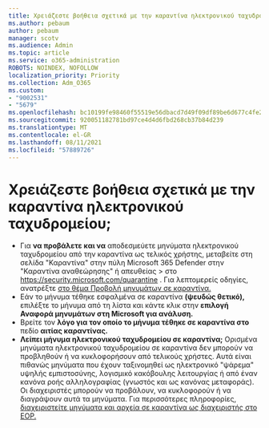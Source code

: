 ```yaml
---
title: Χρειάζεστε βοήθεια σχετικά με την καραντίνα ηλεκτρονικού ταχυδρομείου;
ms.author: pebaum
author: pebaum
manager: scotv
ms.audience: Admin
ms.topic: article
ms.service: o365-administration
ROBOTS: NOINDEX, NOFOLLOW
localization_priority: Priority
ms.collection: Adm_O365
ms.custom:
- "9002531"
- "5679"
ms.openlocfilehash: bc10199fe98460f55519e56dbacd7d49f09df89be6d677c4fe2b6b95f529e26d
ms.sourcegitcommit: 920051182781bd97ce4d4d6fbd268cb37b84d239
ms.translationtype: MT
ms.contentlocale: el-GR
ms.lasthandoff: 08/11/2021
ms.locfileid: "57889726"
---
```

# <a name="need-help-with-email-quarantine"></a>Χρειάζεστε βοήθεια σχετικά με την καραντίνα ηλεκτρονικού ταχυδρομείου;

- Για **να προβάλετε και να** αποδεσμεύετε μηνύματα  ηλεκτρονικού ταχυδρομείου από την καραντίνα  ως τελικός χρήστης, μεταβείτε στη σελίδα "Καραντίνα" στην πύλη Microsoft 365 Defender στην "Καραντίνα αναθεώρησης" ή απευθείας \>  στο <https://security.microsoft.com/quarantine> . Για λεπτομερείς οδηγίες, ανατρέξτε [στο θέμα Προβολή μηνυμάτων σε καραντίνα.](https://docs.microsoft.com/microsoft-365/security/office-365-security/find-and-release-quarantined-messages-as-a-user#view-your-quarantined-messages)
- Εάν το μήνυμα τέθηκε εσφαλμένα σε καραντίνα **(ψευδώς θετικό),** επιλέξτε το μήνυμα από τη λίστα και κάντε κλικ στην **επιλογή Αναφορά μηνυμάτων στη Microsoft για ανάλυση.**
- Βρείτε τον **λόγο για τον οποίο το μήνυμα τέθηκε σε καραντίνα στο** πεδίο **αιτίας καραντίνας.**
- **Λείπει μήνυμα ηλεκτρονικού ταχυδρομείου σε καραντίνα;** Ορισμένα μηνύματα ηλεκτρονικού ταχυδρομείου σε καραντίνα δεν μπορούν να προβληθούν ή να κυκλοφορήσουν από τελικούς χρήστες. Αυτά είναι πιθανώς μηνύματα που έχουν ταξινομηθεί ως ηλεκτρονικό "ψάρεμα" υψηλής εμπιστοσύνης, λογισμικό κακόβουλης λειτουργίας ή από έναν κανόνα ροής αλληλογραφίας (γνωστός και ως κανόνας μεταφοράς). Οι διαχειριστές μπορούν να προβάλουν, να κυκλοφορούν ή να διαγράψουν αυτά τα μηνύματα. Για περισσότερες πληροφορίες, [διαχειριστείτε μηνύματα και αρχεία σε καραντίνα ως διαχειριστής στο EOP.](https://docs.microsoft.com/microsoft-365/security/office-365-security/manage-quarantined-messages-and-files)
